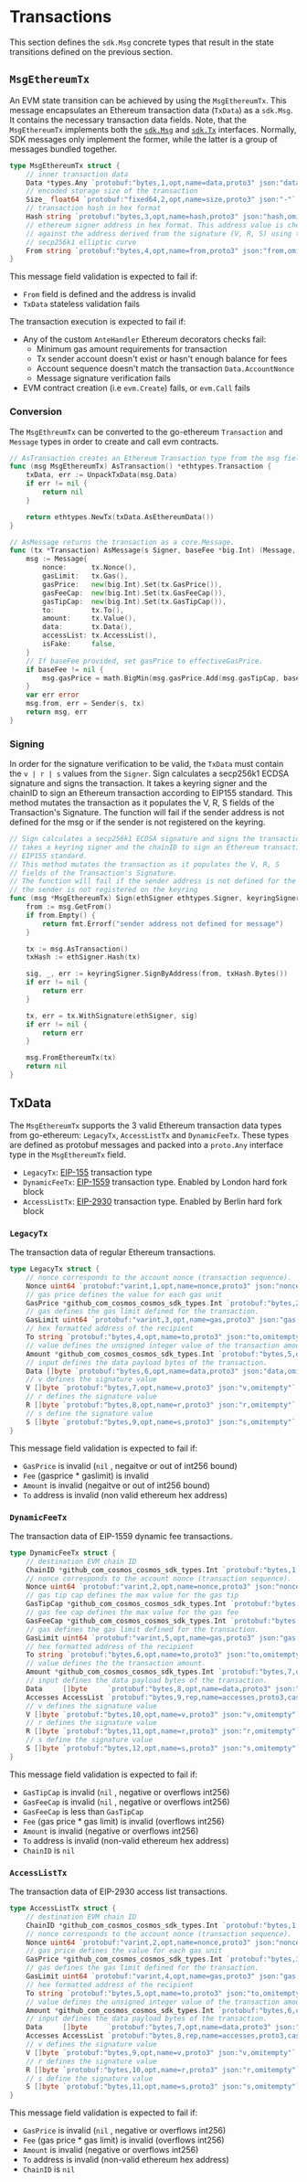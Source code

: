 <!--
order: 4
-->

# Transactions

This section defines the `sdk.Msg` concrete types that result in the state transitions defined on the previous section.

## `MsgEthereumTx`

An EVM state transition can be achieved by using the `MsgEthereumTx`. This message encapsulates an Ethereum transaction data (`TxData`) as a `sdk.Msg`. It contains the necessary transaction data fields. Note, that the `MsgEthereumTx` implements both the [`sdk.Msg`](https://github.com/SmartDoge/cosmos-sdk/blob/v0.39.2/types/tx_msg.go#L7-L29) and [`sdk.Tx`](https://github.com/SmartDoge/cosmos-sdk/blob/v0.39.2/types/tx_msg.go#L33-L41) interfaces. Normally,  SDK messages only implement the former, while the latter is a group of messages bundled together.

```go
type MsgEthereumTx struct {
	// inner transaction data
	Data *types.Any `protobuf:"bytes,1,opt,name=data,proto3" json:"data,omitempty"`
	// encoded storage size of the transaction
	Size_ float64 `protobuf:"fixed64,2,opt,name=size,proto3" json:"-"`
	// transaction hash in hex format
	Hash string `protobuf:"bytes,3,opt,name=hash,proto3" json:"hash,omitempty" rlp:"-"`
	// ethereum signer address in hex format. This address value is checked
	// against the address derived from the signature (V, R, S) using the
	// secp256k1 elliptic curve
	From string `protobuf:"bytes,4,opt,name=from,proto3" json:"from,omitempty"`
}
```

This message field validation is expected to fail if:

- `From` field is defined and the address is invalid
- `TxData` stateless validation fails

The transaction execution is expected to fail if:

- Any of the custom `AnteHandler` Ethereum decorators checks fail:
    - Minimum gas amount requirements for transaction
    - Tx sender account doesn't exist or hasn't enough balance for fees
    - Account sequence doesn't match the transaction `Data.AccountNonce`
    - Message signature verification fails
- EVM contract creation (i.e `evm.Create`) fails, or `evm.Call` fails

### Conversion

The `MsgEthreumTx` can be converted to the go-ethereum `Transaction` and `Message` types in order to create and call evm contracts.

```go
// AsTransaction creates an Ethereum Transaction type from the msg fields
func (msg MsgEthereumTx) AsTransaction() *ethtypes.Transaction {
	txData, err := UnpackTxData(msg.Data)
	if err != nil {
		return nil
	}

	return ethtypes.NewTx(txData.AsEthereumData())
}

// AsMessage returns the transaction as a core.Message.
func (tx *Transaction) AsMessage(s Signer, baseFee *big.Int) (Message, error) {
	msg := Message{
		nonce:      tx.Nonce(),
		gasLimit:   tx.Gas(),
		gasPrice:   new(big.Int).Set(tx.GasPrice()),
		gasFeeCap:  new(big.Int).Set(tx.GasFeeCap()),
		gasTipCap:  new(big.Int).Set(tx.GasTipCap()),
		to:         tx.To(),
		amount:     tx.Value(),
		data:       tx.Data(),
		accessList: tx.AccessList(),
		isFake:     false,
	}
	// If baseFee provided, set gasPrice to effectiveGasPrice.
	if baseFee != nil {
		msg.gasPrice = math.BigMin(msg.gasPrice.Add(msg.gasTipCap, baseFee), msg.gasFeeCap)
	}
	var err error
	msg.from, err = Sender(s, tx)
	return msg, err
}
```

### Signing

In order for the signature verification to be valid, the  `TxData` must contain the `v | r | s` values from the `Signer`. Sign calculates a secp256k1 ECDSA signature and signs the transaction. It takes a keyring signer and the chainID to sign an Ethereum transaction according to EIP155 standard. This method mutates the transaction as it populates the V, R, S fields of the Transaction's Signature. The function will fail if the sender address is not defined for the msg or if the sender is not registered on the keyring.

```go
// Sign calculates a secp256k1 ECDSA signature and signs the transaction. It
// takes a keyring signer and the chainID to sign an Ethereum transaction according to
// EIP155 standard.
// This method mutates the transaction as it populates the V, R, S
// fields of the Transaction's Signature.
// The function will fail if the sender address is not defined for the msg or if
// the sender is not registered on the keyring
func (msg *MsgEthereumTx) Sign(ethSigner ethtypes.Signer, keyringSigner keyring.Signer) error {
	from := msg.GetFrom()
	if from.Empty() {
		return fmt.Errorf("sender address not defined for message")
	}

	tx := msg.AsTransaction()
	txHash := ethSigner.Hash(tx)

	sig, _, err := keyringSigner.SignByAddress(from, txHash.Bytes())
	if err != nil {
		return err
	}

	tx, err = tx.WithSignature(ethSigner, sig)
	if err != nil {
		return err
	}

	msg.FromEthereumTx(tx)
	return nil
}
```

## TxData

The `MsgEthereumTx` supports the 3 valid Ethereum transaction data types from go-ethereum: `LegacyTx`, `AccessListTx`  and `DynamicFeeTx`. These types are defined as protobuf messages and packed into a `proto.Any` interface type in the `MsgEthereumTx` field.

- `LegacyTx`: [EIP-155](https://github.com/ethereum/EIPs/blob/master/EIPS/eip-155.md) transaction type
- `DynamicFeeTx`: [EIP-1559](https://eips.ethereum.org/EIPS/eip-1559) transaction type. Enabled by London hard fork block
- `AccessListTx`: [EIP-2930](https://eips.ethereum.org/EIPS/eip-2930) transaction type. Enabled by Berlin hard fork block

### `LegacyTx`

The transaction data of regular Ethereum transactions.

```go
type LegacyTx struct {
	// nonce corresponds to the account nonce (transaction sequence).
	Nonce uint64 `protobuf:"varint,1,opt,name=nonce,proto3" json:"nonce,omitempty"`
	// gas price defines the value for each gas unit
	GasPrice *github_com_cosmos_cosmos_sdk_types.Int `protobuf:"bytes,2,opt,name=gas_price,json=gasPrice,proto3,customtype=github.com/SmartDoge/cosmos-sdk/types.Int" json:"gas_price,omitempty"`
	// gas defines the gas limit defined for the transaction.
	GasLimit uint64 `protobuf:"varint,3,opt,name=gas,proto3" json:"gas,omitempty"`
	// hex formatted address of the recipient
	To string `protobuf:"bytes,4,opt,name=to,proto3" json:"to,omitempty"`
	// value defines the unsigned integer value of the transaction amount.
	Amount *github_com_cosmos_cosmos_sdk_types.Int `protobuf:"bytes,5,opt,name=value,proto3,customtype=github.com/SmartDoge/cosmos-sdk/types.Int" json:"value,omitempty"`
	// input defines the data payload bytes of the transaction.
	Data []byte `protobuf:"bytes,6,opt,name=data,proto3" json:"data,omitempty"`
	// v defines the signature value
	V []byte `protobuf:"bytes,7,opt,name=v,proto3" json:"v,omitempty"`
	// r defines the signature value
	R []byte `protobuf:"bytes,8,opt,name=r,proto3" json:"r,omitempty"`
	// s define the signature value
	S []byte `protobuf:"bytes,9,opt,name=s,proto3" json:"s,omitempty"`
}
```

This message field validation is expected to fail if:

- `GasPrice` is invalid (`nil` , negaitve or out of int256 bound)
- `Fee` (gasprice * gaslimit) is invalid
- `Amount` is invalid (negaitve or out of int256 bound)
- `To` address is invalid (non valid ethereum hex address)

### `DynamicFeeTx`

The transaction data of EIP-1559 dynamic fee transactions.

```go
type DynamicFeeTx struct {
	// destination EVM chain ID
	ChainID *github_com_cosmos_cosmos_sdk_types.Int `protobuf:"bytes,1,opt,name=chain_id,json=chainId,proto3,customtype=github.com/SmartDoge/cosmos-sdk/types.Int" json:"chainID"`
	// nonce corresponds to the account nonce (transaction sequence).
	Nonce uint64 `protobuf:"varint,2,opt,name=nonce,proto3" json:"nonce,omitempty"`
	// gas tip cap defines the max value for the gas tip
	GasTipCap *github_com_cosmos_cosmos_sdk_types.Int `protobuf:"bytes,3,opt,name=gas_tip_cap,json=gasTipCap,proto3,customtype=github.com/SmartDoge/cosmos-sdk/types.Int" json:"gas_tip_cap,omitempty"`
	// gas fee cap defines the max value for the gas fee
	GasFeeCap *github_com_cosmos_cosmos_sdk_types.Int `protobuf:"bytes,4,opt,name=gas_fee_cap,json=gasFeeCap,proto3,customtype=github.com/SmartDoge/cosmos-sdk/types.Int" json:"gas_fee_cap,omitempty"`
	// gas defines the gas limit defined for the transaction.
	GasLimit uint64 `protobuf:"varint,5,opt,name=gas,proto3" json:"gas,omitempty"`
	// hex formatted address of the recipient
	To string `protobuf:"bytes,6,opt,name=to,proto3" json:"to,omitempty"`
	// value defines the the transaction amount.
	Amount *github_com_cosmos_cosmos_sdk_types.Int `protobuf:"bytes,7,opt,name=value,proto3,customtype=github.com/SmartDoge/cosmos-sdk/types.Int" json:"value,omitempty"`
	// input defines the data payload bytes of the transaction.
	Data     []byte     `protobuf:"bytes,8,opt,name=data,proto3" json:"data,omitempty"`
	Accesses AccessList `protobuf:"bytes,9,rep,name=accesses,proto3,castrepeated=AccessList" json:"accessList"`
	// v defines the signature value
	V []byte `protobuf:"bytes,10,opt,name=v,proto3" json:"v,omitempty"`
	// r defines the signature value
	R []byte `protobuf:"bytes,11,opt,name=r,proto3" json:"r,omitempty"`
	// s define the signature value
	S []byte `protobuf:"bytes,12,opt,name=s,proto3" json:"s,omitempty"`
}
```

This message field validation is expected to fail if:

- `GasTipCap` is invalid (`nil` , negative or overflows int256)
- `GasFeeCap` is invalid (`nil` , negative or overflows int256)
- `GasFeeCap` is less than `GasTipCap`
- `Fee` (gas price * gas limit) is invalid (overflows int256)
- `Amount` is invalid (negative or overflows int256)
- `To` address is invalid (non-valid ethereum hex address)
- `ChainID` is `nil`

### `AccessListTx`

The transaction data of EIP-2930 access list transactions.

```go
type AccessListTx struct {
	// destination EVM chain ID
	ChainID *github_com_cosmos_cosmos_sdk_types.Int `protobuf:"bytes,1,opt,name=chain_id,json=chainId,proto3,customtype=github.com/SmartDoge/cosmos-sdk/types.Int" json:"chainID"`
	// nonce corresponds to the account nonce (transaction sequence).
	Nonce uint64 `protobuf:"varint,2,opt,name=nonce,proto3" json:"nonce,omitempty"`
	// gas price defines the value for each gas unit
	GasPrice *github_com_cosmos_cosmos_sdk_types.Int `protobuf:"bytes,3,opt,name=gas_price,json=gasPrice,proto3,customtype=github.com/SmartDoge/cosmos-sdk/types.Int" json:"gas_price,omitempty"`
	// gas defines the gas limit defined for the transaction.
	GasLimit uint64 `protobuf:"varint,4,opt,name=gas,proto3" json:"gas,omitempty"`
	// hex formatted address of the recipient
	To string `protobuf:"bytes,5,opt,name=to,proto3" json:"to,omitempty"`
	// value defines the unsigned integer value of the transaction amount.
	Amount *github_com_cosmos_cosmos_sdk_types.Int `protobuf:"bytes,6,opt,name=value,proto3,customtype=github.com/SmartDoge/cosmos-sdk/types.Int" json:"value,omitempty"`
	// input defines the data payload bytes of the transaction.
	Data     []byte     `protobuf:"bytes,7,opt,name=data,proto3" json:"data,omitempty"`
	Accesses AccessList `protobuf:"bytes,8,rep,name=accesses,proto3,castrepeated=AccessList" json:"accessList"`
	// v defines the signature value
	V []byte `protobuf:"bytes,9,opt,name=v,proto3" json:"v,omitempty"`
	// r defines the signature value
	R []byte `protobuf:"bytes,10,opt,name=r,proto3" json:"r,omitempty"`
	// s define the signature value
	S []byte `protobuf:"bytes,11,opt,name=s,proto3" json:"s,omitempty"`
}
```

This message field validation is expected to fail if:

- `GasPrice` is invalid (`nil` , negative or overflows int256)
- `Fee` (gas price * gas limit) is invalid (overflows int256)
- `Amount` is invalid (negative or overflows int256)
- `To` address is invalid (non-valid ethereum hex address)
- `ChainID` is `nil`
